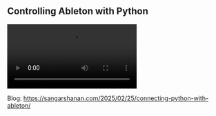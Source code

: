 ## Controlling Ableton with Python

<video src="static/demo.mp4" controls="controls" style="max-width: 720px;">
</video>

Blog: https://sangarshanan.com/2025/02/25/connecting-python-with-ableton/
